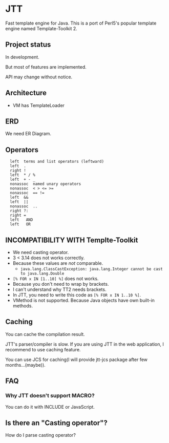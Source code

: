 # JTT

Fast template engine for Java.
This is a port of Perl5's popular template engine named Template-Toolkit 2.


## Project status

In development.

But most of features are implemented.

API may change without notice.

## Architecture

  * VM has TemplateLoader

## ERD

We need ER Diagram.

## Operators

```
  left	terms and list operators (leftward)
  left	.
  right	!
  left	* / %
  left	+ - _
  nonassoc	named unary operators
  nonassoc	< > <= >=
  nonassoc	== !=
  left	&&
  left	||
  nonassoc	..
  right	?:
  right	=
  left   AND
  left   OR
```

## INCOMPATIBILITY WITH Templte-Toolkit

 * We need casting operator.
 * 3 < 3.14 does not works correctly.
  * Because these values are *not* comparable.
    * `java.lang.ClassCastException: java.lang.Integer cannot be cast to java.lang.Double`
 * `[% FOR x IN [1..10] %]` does not works.
  * Because you don't need to wrap by brackets.
  * I can't understand why TT2 needs brackets.
  * In JTT, you need to write this code as `[% FOR x IN 1..10 %]`.
 * VMethod is not supported. Because Java objects have own built-in methods.

## Caching

You can cache the compilation result.

JTT's parser/compiler is slow. If you are using JTT in the web application, I recommend to use caching feature.

You can use JCS for caching(I will provide jtt-jcs package after few months...(maybe)).

## FAQ

### Why  JTT doesn't support MACRO?

You can do it with INCLUDE or JavaScript.

## Is there an "Casting operator"?

How do I parse casting operator?
